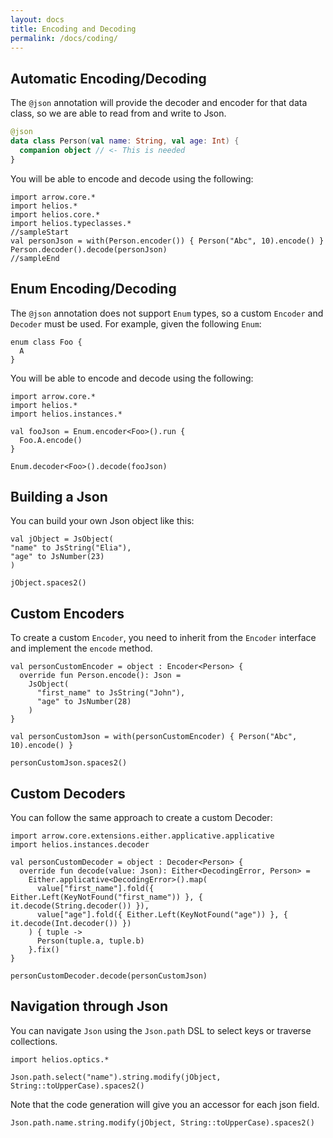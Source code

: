 ```yaml
---
layout: docs
title: Encoding and Decoding
permalink: /docs/coding/
---
```


## Automatic Encoding/Decoding

The `@json` annotation will provide the decoder and encoder for that data class,
so we are able to read from and write to Json.

```kotlin
@json
data class Person(val name: String, val age: Int) {
  companion object // <- This is needed
}
```

You will be able to encode and decode using the following:

```kotlin:ank
import arrow.core.*
import helios.*
import helios.core.*
import helios.typeclasses.*
//sampleStart
val personJson = with(Person.encoder()) { Person("Abc", 10).encode() }
Person.decoder().decode(personJson)
//sampleEnd
```

## Enum Encoding/Decoding

The `@json` annotation does not support `Enum` types, so a custom `Encoder` and `Decoder` must be used.
For example, given the following `Enum`:

```kotlin:ank:silent
enum class Foo {
  A
}
```

You will be able to encode and decode using the following:

```kotlin:ank
import arrow.core.*
import helios.*
import helios.instances.*

val fooJson = Enum.encoder<Foo>().run {
  Foo.A.encode()
}

Enum.decoder<Foo>().decode(fooJson)
```

## Building a Json

You can build your own Json object like this:

```kotlin:ank
val jObject = JsObject(
"name" to JsString("Elia"),
"age" to JsNumber(23)
)

jObject.spaces2()
```

## Custom Encoders

To create a custom `Encoder`, you need to inherit from the `Encoder` interface and implement the `encode` method.

```kotlin:ank
val personCustomEncoder = object : Encoder<Person> {
  override fun Person.encode(): Json =
    JsObject(
      "first_name" to JsString("John"),
      "age" to JsNumber(28)
    )
}

val personCustomJson = with(personCustomEncoder) { Person("Abc", 10).encode() }

personCustomJson.spaces2()
```


## Custom Decoders

You can follow the same approach to create a custom Decoder:

```kotlin:ank
import arrow.core.extensions.either.applicative.applicative
import helios.instances.decoder

val personCustomDecoder = object : Decoder<Person> {
  override fun decode(value: Json): Either<DecodingError, Person> =
    Either.applicative<DecodingError>().map(
      value["first_name"].fold({ Either.Left(KeyNotFound("first_name")) }, { it.decode(String.decoder()) }),
      value["age"].fold({ Either.Left(KeyNotFound("age")) }, { it.decode(Int.decoder()) })
    ) { tuple ->
      Person(tuple.a, tuple.b)
    }.fix()
}

personCustomDecoder.decode(personCustomJson)
```

## Navigation through Json

You can navigate `Json` using the `Json.path` DSL to select keys or traverse collections.

```kotlin:ank
import helios.optics.*

Json.path.select("name").string.modify(jObject, String::toUpperCase).spaces2()
```

Note that the code generation will give you an accessor for each json field.

```kotlin:ank
Json.path.name.string.modify(jObject, String::toUpperCase).spaces2()
```
